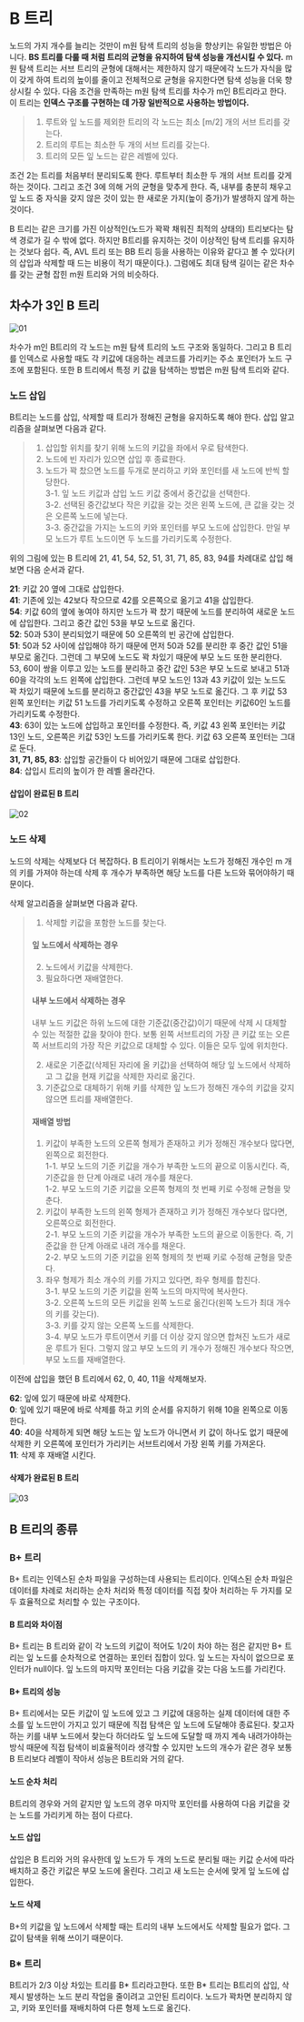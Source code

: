 # B 트리

노드의 가지 개수를 늘리는 것만이 m원 탐색 트리의 성능을 향상키는 유일한 방법은 아니다. **BS 트리를 다룰 때 처럼 트리의 균형을 유지하여 탐색 성능을 개선시킬 수 있다.** m원 탐색 트리는 서브 트리의 균형에 대해서는 제한하지 않기 때문에각 노드가 자식을 많이 갖게 하여 트리의 높이를 줄이고 전체적으로 균형을 유지한다면 탐색 성능을 더욱 향상시킬 수 있다. 다음 조건을 만족하는 m원 탐색 트리를 차수가 m인 B트리라고 한다. 이 트리는 **인덱스 구조를 구현하는 데 가장 일반적으로 사용하는 방법이다.**

> 1. 루트와 잎 노드를 제외한 트리의 각 노드는 최소 [m/2] 개의 서브 트리를 갖는다.
> 2. 트리의 루트는 최소한 두 개의 서브 트리를 갖는다.
> 3. 트리의 모든 잎 노드는 같은 레벨에 있다.

조건 2는 트리를 처음부터 분리되도록 한다. 루트부터 최소한 두 개의 서브 트리를 갖게하는 것이다. 그리고 조건 3에 의해 거의 균형을 맞추게 한다. 즉, 내부를 충분히 채우고 잎 노드 중 자식을 갖지 않은 것이 있는 한 새로운 가지(높이 증가)가 발생하지 않게 하는 것이다.

B 트리는 같은 크기를 가진 이상적인(노드가 꽉꽉 채워진 최적의 상태의) 트리보다는 탐색 경로가 길 수 밖에 없다. 하지만 B트리를 유지하는 것이 이상적인 탐색 트리를 유지하는 것보다 쉽다. 즉, AVL 트리 또는 BB 트리 등을 사용하는 이유와 같다고 볼 수 있다(키의 삽입과 삭제할 때 드는 비용이 적기 때문이다.). 그럼에도 최대 탐색 길이는 같은 차수를 갖는 균형 잡힌 m원 트리와 거의 비슷하다.

## 차수가 3인 B 트리

![01](images/01.jpg)

차수가 m인 B트리의 각 노드는 m원 탐색 트리의 노드 구조와 동일하다. 그리고 B 트리를 인덱스로 사용할 때도 각 키값에 대응하는 레코드를 가리키는 주소 포인터가 노드 구조에 포함된다. 또한 B 트리에서 특정 키 값을 탐색하는 방법은 m원 탐색 트리와 같다.

### 노드 삽입

 B트리는 노드를 삽입, 삭제할 때 트리가 정해진 균형을 유지하도록 해야 한다. 삽입 알고리즘을 살펴보면 다음과 같다.

 > 1. 삽입할 위치를 찾기 위해 노드의 키값을 좌에서 우로 탐색한다.
 > 2. 노드에 빈 자리가 있으면 삽입 후 종료한다.
 > 3. 노드가 꽉 찼으면 노드를 두개로 분리하고 키와 포인터를 새 노드에 반씩 할당한다.  
 > 3-1. 잎 노드 키값과 삽입 노드 키값 중에서 중간값을 선택한다.  
 > 3-2. 선택된 중간값보다 작은 키값을 갖는 것은 왼쪽 노드에, 큰 값을 갖는 것은 오른쪽 노드에 넣는다.  
 > 3-3. 중간값을 가지는 노드의 키와 포인터를 부모 노드에 삽입한다. 만일 부모 노드가 루트 노드이면 두 노드를 가리키도록 수정한다.

위의 그림에 있는 B 트리에 21, 41, 54, 52, 51, 31, 71, 85, 83, 94를 차례대로 삽입 해보면 다음 순서과 같다.

**21**: 키값 20 옆에 그대로 삽입한다.  
**41**: 기존에 있는 42보다 작으므로 42를 오른쪽으로 옮기고 41을 삽입한다.  
**54**: 키값 60의 옆에 놓여야 하지만 노드가 꽉 찼기 때문에 노드를 분리하여 새로운 노드에 삽입한다. 그리고 중간 값인 53을 부모 노드로 옮긴다.  
**52**: 50과 53이 분리되었기 때문에 50 오른쪽의 빈 공간에 삽입한다.  
**51**: 50과 52 사이에 삽입해야 하기 때문에 먼저 50과 52를 분리한 후 중간 값인 51을 부모로 옮긴다. 그런데 그 부모에 노드도 꽉 차있기 때문에 부모 노드 또한 분리한다. 53, 60이 쌍을 이루고 있는 노드를 분리하고 중간 값인 53은 부모 노드로 보내고 51과 60을 각각의 노드 왼쪽에 삽입한다. 그런데 부모 노드인 13과 43 키값이 있는 노드도 꽉 차있기 때문에 노드를 분리하고 중간값인 43을 부모 노드로 옮긴다. 그 후 키값 53 왼쪽 포인터는 키값 51 노드를 가리키도록 수정하고 오른쪽 포인터는 키값60인 노드를 가리키도록 수정한다.  
**43**: 63이 있는 노드에 삽입하고 포인터를 수정한다. 즉, 키값 43 왼쪽 포인터는 키값 13인 노드, 오른쪽은 키값 53인 노드를 가리키도록 한다. 키값 63 오른쪽 포인터는 그대로 둔다.  
**31, 71, 85, 83**: 삽입할 공간들이 다 비어있기 때문에 그대로 삽입한다.  
**84**: 삽입시 트리의 높이가 한 레벨 올라간다.

#### 삽입이 완료된 B 트리
![02](images/02.jpg)

### 노드 삭제

노드의 삭제는 삭제보다 더 복잡하다. B 트리이기 위해서는 노드가 정해진 개수인 m 개의 키를 가져야 하는데 삭제 후 개수가 부족하면 해당 노드를 다른 노드와 묶어야하기 때문이다.

삭제 알고리즘을 살펴보면 다음과 같다.

> 1. 삭제할 키값을 포함한 노드를 찾는다.
> #### 잎 노드에서 삭제하는 경우
> 2. 노드에서 키값을 삭제한다.
> 3. 필요하다면 재배열한다.
>
> #### 내부 노드에서 삭제하는 경우
> 내부 노드 키값은 하위 노드에 대한 기준값(중간값)이기 때문에 삭제 시 대체할 수 있는 적절한 값을 찾아야 한다. 보통 왼쪽 서브트리의 가장 큰 키값 또는 오른쪽 서브트리의 가장 작은 키값으로 대체할 수 있다. 이들은 모두 잎에 위치한다.  
>  
> 2. 새로운 기준값(삭제된 자리에 올 키값)을 선택하여 해당 잎 노드에서 삭제하고 그 값을 현재 키값을 삭제한 자리로 옮긴다.  
> 3. 기준값으로 대체하기 위해 키를 삭제한 잎 노드가 정해진 개수의 키값을 갖지 않으면 트리를 재배열한다.  
> #### 재배열 방법
> 1. 키값이 부족한 노드의 오른쪽 형제가 존재하고 키가 정해진 개수보다 많다면, 왼쪽으로 회전한다.  
> 1-1. 부모 노드의 기준 키값을 개수가 부족한 노드의 끝으로 이동시킨다. 즉, 기준값을 한 단계 아래로 내려 개수를 채운다.  
> 1-2. 부모 노드의 기준 키값을 오른쪽 형제의 첫 번째 키로 수정해 균형을 맞춘다.
> 2. 키값이 부족한 노드의 왼쪽 형제가 존재하고 키가 정해진 개수보다 많다면, 오른쪽으로 회전한다.  
> 2-1. 부모 노드의 기준 키값을 개수가 부족한 노드의 끝으로 이동한다. 즉, 기준값을 한 단계 아래로 내려 개수를 채운다.  
> 2-2. 부모 노드의 기준 키값을 왼쪽 형제의 첫 번째 키로 수정해 균형을 맞춘다.
> 3. 좌우 형제가 최소 개수의 키를 가지고 있다면, 좌우 형제를 합친다.  
> 3-1. 부모 노드의 기준 키값을 왼쪽 노드의 마지막에 복사한다.  
> 3-2. 오른쪽 노드의 모든 키값을 왼쪽 노드로 옮긴다(왼쪽 노드가 최대 개수의 키를 갖는다).  
> 3-3. 키를 갖지 않는 오른쪽 노드를 삭제한다.  
> 3-4. 부모 노드가 루트이면서 키를 더 이상 갖지 않으면 합쳐진 노드가 새로운 루트가 된다. 그렇지 않고 부모 노드의 키 개수가 정해진 개수보다 작으면, 부모 노드를 재배열한다.

이전에 삽입을 했던 B 트리에서 62, 0, 40, 11을 삭제해보자.

**62**: 잎에 있기 때문에 바로 삭제한다.  
**0**: 잎에 있기 때문에 바로 삭제를 하고 키의 순서를 유지하기 위해 10을 왼쪽으로 이동한다.  
**40**: 40을 삭제하게 되면 해당 노드는 잎 노드가 아니면서 키 값이 하나도 없기 때문에 삭제한 키 오른쪽에 포인터가 가리키는 서브트리에서 가장 왼쪽 키를 가져온다.  
**11**: 삭제 후 재배열 시킨다.

#### 삭제가 완료된 B 트리

![03](images/03.jpg)

## B 트리의 종류

### B+ 트리

B+ 트리는 인덱스된 순차 파일을 구성하는데 사용되는 트리이다. 인덱스된 순차 파일은 데이터를 차례로 처리하는 순차 처리와 특정 데이터를 직접 찾아 처리하는 두 가지를 모두 효율적으로 처리할 수 있는 구조이다.

#### B 트리와 차이점

 B+ 트리는 B 트리와 같이 각 노드의 키값이 적어도 1/2이 차야 하는 점은 같지만 B+ 트리는 잎 노드를 순차적으로 연결하는 포인터 집합이 있다. 잎 노드는 자식이 없으므로 포인터가 null이다. 잎 노드의 마지막 포인터는 다음 키값을 갖는 다음 노드를 가리킨다.

#### B+ 트리의 성능

B+ 트리에서는 모든 키값이 잎 노드에 있고 그 키값에 대응하는 실제 데이터에 대한 주소를 잎 노드만이 가지고 있기 때문에 직접 탐색은 잎 노드에 도달해야 종료된다. 찾고자 하는 키를 내부 노드에서 찾는다 하더라도 잎 노드에 도달할 때 까지 계속 내려가야하는 방식 때문에 직접 탐색이 비효율적이라 생각할 수 있지만 노드의 개수가 같은 경우 보통 B 트리보다 레벨이 작아서 성능은 B트리와 거의 같다.

 #### 노드 순차 처리
 B트리의 경우와 거의 같지만 잎 노드의 경우 마지막 포인터를 사용하여 다음 키값을 갖는 노드를 가리키게 하는 점이 다르다.
  
 #### 노드 삽입

 삽입은 B 트리와 거의 유사한데 잎 노드가 두 개의 노드로 분리될 때는 키값 순서에 따라 배치하고 중간 키값은 부모 노드에 올린다. 그리고 새 노드는 순서에 맞게 잎 노드에 삽입한다.

 #### 노드 삭제

 B+의 키값을 잎 노드에서 삭제할 때는 트리의 내부 노드에서도 삭제할 필요가 없다. 그 값이 탐색을 위해 쓰이기 때문이다.


### B* 트리

B트리가 2/3 이상 차있는 트리를 B* 트리라고한다. 또한 B* 트리는 B트리의 삽입, 삭제시 발생하는 노드 분리 작업을 줄이려고 고안된 트리이다. 노드가 꽉차면 분리하지 않고, 키와 포인터를 재배치하여 다른 형제 노드로 옮긴다.

